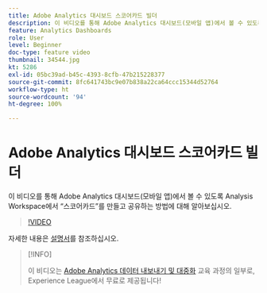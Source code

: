 ```yaml
---
title: Adobe Analytics 대시보드 스코어카드 빌더
description: 이 비디오를 통해 Adobe Analytics 대시보드(모바일 앱)에서 볼 수 있도록 Analysis Workspace에서 “스코어카드”를 만들고 공유하는 방법에 대해 알아보십시오.
feature: Analytics Dashboards
role: User
level: Beginner
doc-type: feature video
thumbnail: 34544.jpg
kt: 5286
exl-id: 05bc39ad-b45c-4393-8cfb-47b215228377
source-git-commit: 8fc641743bc9e07b838a22ca64ccc15344d52764
workflow-type: ht
source-wordcount: '94'
ht-degree: 100%

---
```


# Adobe Analytics 대시보드 스코어카드 빌더

이 비디오를 통해 Adobe Analytics 대시보드(모바일 앱)에서 볼 수 있도록 Analysis Workspace에서 “스코어카드”를 만들고 공유하는 방법에 대해 알아보십시오.

>[!VIDEO](https://video.tv.adobe.com/v/34544/?quality=12&learn=on)

자세한 내용은 [설명서](https://experienceleague.adobe.com/docs/analytics/analyze/mobapp/home.html?lang=ko)를 참조하십시오.

>[!INFO]
>
> 이 비디오는 [Adobe Analytics 데이터 내보내기 및 대중화](https://experienceleague.adobe.com/?recommended=Analytics-A-1-2022.1.democratizing) 교육 과정의 일부로, Experience League에서 무료로 제공됩니다!